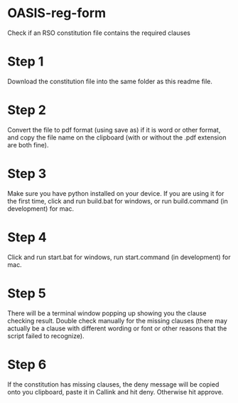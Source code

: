 # OASIS-reg-form
Check if an RSO constitution file contains the required clauses

# Step 1
Download the constitution file into the same folder as this readme file.
# Step 2
Convert the file to pdf format (using save as) if it is word or other format, and copy the file name on the clipboard (with or without the .pdf extension are both fine).
# Step 3
Make sure you have python installed on your device. If you are using it for the first time, click and run build.bat for windows, or run build.command (in development) for mac.
# Step 4
Click and run start.bat for windows, run start.command (in development) for mac.
# Step 5
There will be a terminal window popping up showing you the clause checking result. Double check manually for the missing clauses (there may actually be a clause with different wording or font or other reasons that the script failed to recognize).
# Step 6
If the constitution has missing clauses, the deny message will be copied onto you clipboard, paste it in Callink and hit deny. Otherwise hit approve.